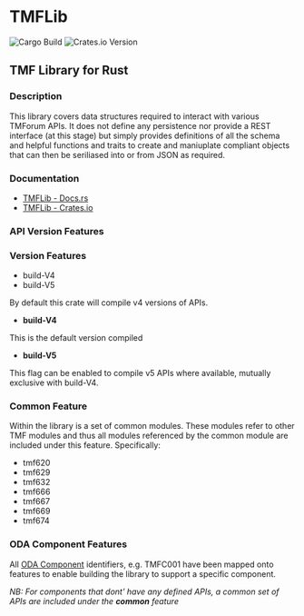# TMFLib

![Cargo Build](https://github.com/rruckley/tmflib/actions/workflows/rust.yml/badge.svg)
![Crates.io Version](https://img.shields.io/crates/v/tmflib)

## TMF Library for Rust

### Description

This library covers data structures required to interact with various TMForum APIs.
It does not define any persistence nor provide a REST interface (at this stage)
but simply provides definitions of all the schema and helpful functions and traits to create and maniuplate compliant objects
that can then be seriliased into or from JSON as required.

### Documentation

* [TMFLib - Docs.rs](https://docs.rs/tmflib/0.1.22/tmflib/index.html)
* [TMFLib - Crates.io](https://crates.io/crates/tmflib)

### API Version Features

### Version Features

* build-V4
* build-V5

By default this crate will compile v4 versions of APIs.

* **build-V4**

This is the default version compiled

* **build-V5**

This flag can be enabled to compile v5 APIs where available, mutually exclusive with build-V4.

### Common Feature

Within the library is a set of common modules. These modules refer to other TMF modules and thus all
modules referenced by the common module are included under this feature.
Specifically:

* tmf620
* tmf629
* tmf632
* tmf666
* tmf667
* tmf669
* tmf674

### ODA Component Features

All [ODA Component](https://www.tmforum.org/oda/directory/components-map) identifiers, e.g. TMFC001 have been mapped onto features to enable building the library
to support a specific component.

*NB: For components that dont' have any defined APIs, a common set of APIs are included under the **common** feature*
